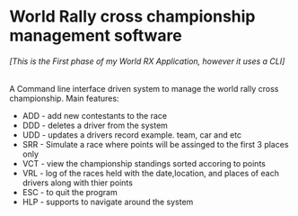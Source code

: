 # World Rally cross championship management software
###### [This is the First phase of my World RX Application, however it uses a CLI]
A Command line interface driven system to manage the world rally cross championship.
Main features:
- ADD - add new contestants to the race
- DDD - deletes a driver from the system
- UDD - updates a drivers record example. team, car and etc
- SRR - Simulate a race where points will be assinged to the first 3 places only
- VCT - view the championship standings sorted accoring to points
- VRL - log of the races held with the date,location, and places of each drivers along with thier points
- ESC - to quit the program
- HLP - supports to navigate around the system
